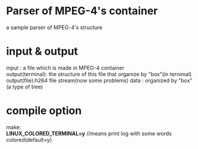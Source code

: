 # Parser of MPEG-4's container  

a sample parser of MPEG-4's structure  


# input & output
input : a file which is made in MPEG-4 container  
output(terminal): the structure of this file that organize by "box"(in ternimal)
output(file):h264 file stream(now some problems)
data  : organized by "box"(a type of tree)  

# compile option
make:  
**LINUX_COLORED_TERMINAL=y** //means print log with some words colored(default=y)  